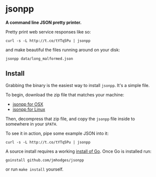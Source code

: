 jsonpp
======

**A command line JSON pretty printer.**

Pretty print web service responses like so:

    curl -s -L http://t.co/tYTq5Pu | jsonpp

and make beautiful the files running around on your disk:

    jsonpp data/long_malformed.json

Install
-------

Grabbing the binary is the easiest way to install `jsonpp`. It's a simple file.

To begin, download the zip file that matches your machine:

  * [jsonpp for OSX](http://github.com/jmhodges/jsonpp/downloads/jsonpp-1.0.0-osx-x86_64.zip)
  * [jsonpp for Linux](http://github.com/jmhodges/jsonpp/downloads/jsonpp-1.0.0-linux-x86_64.zip)
      
Then, decompress that zip file, and copy the `jsonpp` file inside to somewhere
in your `$PATH`.

To see it in action, pipe some example JSON into it:

    curl -s -L http://t.co/tYTq5Pu | jsonpp

A source install requires a working [install of
Go](http://golang.org/doc/install.html). Once Go is installed run:

    goinstall github.com/jmhodges/jsonpp

or run `make install` yourself.
